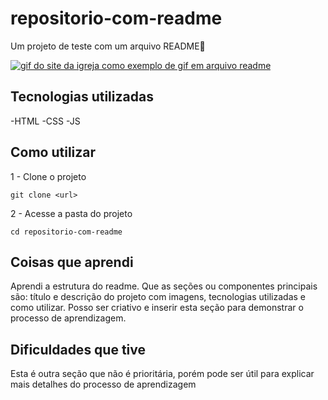 # repositorio-com-readme

Um projeto de teste com um arquivo README🎉

[<img src="./animacao-church.gif" alt="gif do site da igreja como exemplo de gif em arquivo readme">](https://github.com/DiegoGiEscobar)

## Tecnologias utilizadas
-HTML
-CSS
-JS

## Como utilizar

1 - Clone o projeto
```
git clone <url>
```

2 - Acesse a pasta do projeto
```
cd repositorio-com-readme
```

## Coisas que aprendi

Aprendi a estrutura do readme. Que as seções ou componentes principais são: título e descrição do projeto com imagens, tecnologias utilizadas e como utilizar. Posso ser criativo e inserir esta seção para demonstrar o processo de aprendizagem.

## Dificuldades que tive

Esta é outra seção que não é prioritária, porém pode ser útil para explicar mais detalhes do processo de aprendizagem

